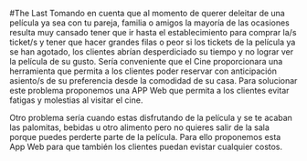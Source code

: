 #The Last
Tomando en cuenta que al momento de querer deleitar de una película ya sea con tu pareja, familia o amigos la mayoría de las ocasiones resulta muy cansado tener que ir hasta el establecimiento para comprar la/s ticket/s y tener que hacer grandes filas o peor si los tickets de la película ya se han agotado, los clientes abrían desperdiciado su tiempo y no lograr ver la película de su gusto. Sería conveniente que el Cine proporcionara una herramienta que permita a los clientes poder reservar con anticipación asiento/s de su preferencia desde la comodidad de su casa. Para solucionar este problema proponemos una APP Web que permita a los clientes evitar fatigas y molestias al visitar el cine.

Otro problema sería cuando estas disfrutando de la película y se te acaban las palomitas, bebidas u otro alimento  pero no quieres salir de la sala porque  puedes perderte parte de la película. Para ello proponemos esta App Web para que también los clientes puedan evistar cualquier costos.
